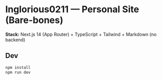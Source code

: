 # Inglorious0211 — Personal Site (Bare-bones)


**Stack:** Next.js 14 (App Router) + TypeScript + Tailwind + Markdown (no backend)


## Dev
```bash
npm install
npm run dev